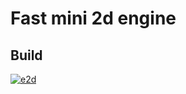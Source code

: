 # Fast mini 2d engine

## Build
[![e2d](https://circleci.com/gh/AntonovSergey2211/e2d.svg?style=svg)](https://app.circleci.com/pipelines/github/AntonovSergey2211/e2d)
